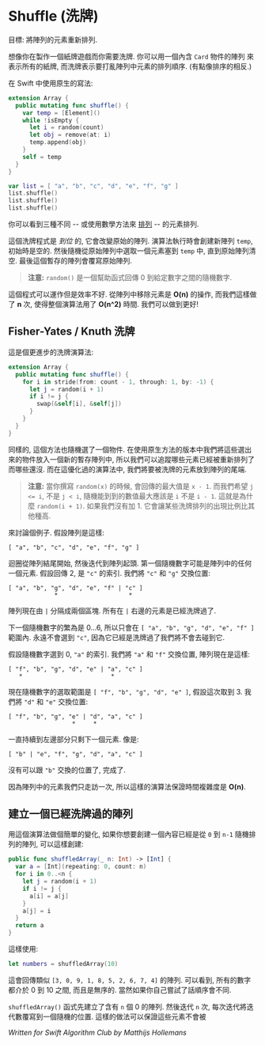 # Shuffle (洗牌)

<!--
Goal: Rearrange the contents of an array.

Imagine you're making a card game and you need to shuffle a deck of cards. You can represent the deck by an array of `Card` objects and shuffling the deck means to change the order of those objects in the array. (It's like the opposite of sorting.)

Here is a naive way to approach this in Swift:
-->

目標: 將陣列的元素重新排列.

想像你在製作一個紙牌遊戲而你需要洗牌. 你可以用一個內含 `Card` 物件的陣列 來表示所有的紙牌, 而洗牌表示要打亂陣列中元素的排列順序. (有點像排序的相反.)

在 Swift 中使用原生的寫法:

```swift
extension Array {
  public mutating func shuffle() {
    var temp = [Element]()
    while !isEmpty {
      let i = random(count)
      let obj = remove(at: i)
      temp.append(obj)
    }
    self = temp
  }
}
```

<!--
To try it out, copy the code into a playground and then do:
-->


```swift
var list = [ "a", "b", "c", "d", "e", "f", "g" ]
list.shuffle()
list.shuffle()
list.shuffle()
```

<!--
You should see three different arrangements -- or [permutations](../Combinatorics/) to use math-speak -- of the objects in the array.

This shuffle works *in place*, it modifies the contents of the original array. The algorithm works by creating a new array, `temp`, that is initially empty. Then we randomly choose an element from the original array and append it to `temp`, until the original array is empty. Finally, the temporary array is copied back into the original one.

> **Note:** `random()` is a helper function that returns a random integer between 0 and the given maximum.

This code works just fine but it's not very efficient. Removing an element from an array is an **O(n)** operation and we perform this **n** times, making the total algorithm **O(n^2)**. We can do better!
-->

你可以看到三種不同 -- 或使用數學方法來 [排列](../Combinatorics/) -- 的元素排列.

這個洗牌程式是 *到位* 的, 它會改變原始的陣列. 演算法執行時會創建新陣列 `temp`, 初始時是空的. 然後隨機從原始陣列中選取一個元素塞到 `temp` 中, 直到原始陣列清空. 最後這個暫存的陣列會覆寫原始陣列.

> **注意:** `random()` 是一個幫助函式回傳 0 到給定數字之間的隨機數字.

這個程式可以運作但是效率不好. 從陣列中移除元素是 **O(n)** 的操作, 而我們這樣做了 **n** 次, 使得整個演算法用了 **O(n^2)** 時間. 我們可以做到更好!

<!--
## The Fisher-Yates / Knuth shuffle

Here is a much improved version of the shuffle algorithm:
-->

## Fisher-Yates / Knuth 洗牌

這是個更進步的洗牌演算法:

```swift
extension Array {
  public mutating func shuffle() {
    for i in stride(from: count - 1, through: 1, by: -1) {
      let j = random(i + 1)
      if i != j {
        swap(&self[i], &self[j])
      }
    }
  }
}
```

<!--
Again, this picks objects at random. In the naive version we placed those objects into a new temporary array so we could keep track of which objects were already shuffled and which still remained to be done. In this improved algorithm, however, we'll move the shuffled objects to the end of the original array. 

> **Note**: When you write `random(x)`, the largest number it will return is `x - 1`. We want to have `j <= i`, not `j < i`, so the largest number from the random number generator needs to be `i`, not `i - 1`. That's why we do `random(i + 1)`. If we didn't add that 1 to compensate, it would make some shuffle orders more likely to occur than others.

Let's walk through the example. We have the array:
-->

同樣的, 這個方法也隨機選了一個物件. 在使用原生方法的版本中我們將這些選出來的物件放入一個新的暫存陣列中, 所以我們可以追蹤哪些元素已經被重新排列了而哪些還沒. 而在這優化過的演算法中, 我們將要被洗牌的元素放到陣列的尾端.

> **注意:** 當你撰寫 `random(x)` 的時候, 會回傳的最大值是 `x - 1`. 而我們希望 `j <= i`, 不是 `j < i`, 隨機能到到的數值最大應該是 `i` 不是 `i - 1`. 這就是為什麼 `random(i + 1)`. 如果我們沒有加 1. 它會讓某些洗牌排列的出現比例比其他種高.

來討論個例子. 假設陣列是這樣:

	[ "a", "b", "c", "d", "e", "f", "g" ]

<!--
The loop starts at the end of the array and works its way back to the beginning. The very first random number can be any element from the entire array. Let's say it returns 2, the index of `"c"`. We swap `"c"` with `"g"` to move it to the end:
-->

迴圈從陣列結尾開始, 然後迭代到陣列起頭. 第一個隨機數字可能是陣列中的任何一個元素. 假設回傳 2, 是 `"c"` 的索引. 我們將 `"c"` 和 `"g"` 交換位置:

	[ "a", "b", "g", "d", "e", "f" | "c" ]
	             *                    *

<!--
The array now consists of two regions, indicated by the `|` bar. Everything to the right of the bar is shuffled already. 

The next random number is chosen from the range 0...6, so only from the region `[ "a", "b", "g", "d", "e", "f" ]`. It will never choose `"c"` since that object is done and we'll no longer touch it.

Let's say the random number generator picks 0, the index of `"a"`. Then we swap `"a"` with `"f"`, which is the last element in the unshuffled portion, and the array looks like this:
-->

陣列現在由 `|` 分隔成兩個區塊. 所有在 `|` 右邊的元素是已經洗牌過了.

下一個隨機數字的繁為是 0...6, 所以只會在 `[ "a", "b", "g", "d", "e", "f" ]` 範圍內. 永遠不會選到 `"c"`, 因為它已經是洗牌過了我們將不會去碰到它.

假設隨機數字選到 0, `"a"` 的索引. 我們將 `"a"` 和 `"f"` 交換位置, 陣列現在是這樣:


	[ "f", "b", "g", "d", "e" | "a", "c" ]
	   *                         *

<!--
The next random number is somewhere in `[ "f", "b", "g", "d", "e" ]`, so let's say it is 3. We swap `"d"` with `"e"`:
-->

現在隨機數字的選取範圍是 `[ "f", "b", "g", "d", "e" ]`, 假設這次取到 3. 我們將 `"d"` 和 `"e"` 交換位置:


	[ "f", "b", "g", "e" | "d", "a", "c" ]
	                  *     *

<!--
And so on... This continues until there is only one element remaining in the left portion. For example:
-->

一直持續到左邊部分只剩下一個元素. 像是:

	[ "b" | "e", "f", "g", "d", "a", "c" ]

<!--
There's nothing left to swap that `"b"` with, so we're done.

Because we only look at each array element once, this algorithm has a guaranteed running time of **O(n)**. It's as fast as you could hope to get!
-->

沒有可以跟 `"b"` 交換的位置了, 完成了.

因為陣列中的元素我們只走訪一次, 所以這樣的演算法保證時間複雜度是  **O(n)**.


<!--
## Creating a new array that is shuffled

There is a slight variation on this algorithm that is useful for when you want to create a new array instance that contains the values `0` to `n-1` in random order.

Here is the code:
-->

## 建立一個已經洗牌過的陣列

用這個演算法做個簡單的變化, 如果你想要創建一個內容已經是從 `0` 到 `n-1` 隨機排列的陣列, 可以這樣創建:

```swift
public func shuffledArray(_ n: Int) -> [Int] {
  var a = [Int](repeating: 0, count: n)
  for i in 0..<n {
    let j = random(i + 1)
    if i != j {
      a[i] = a[j]
    }
    a[j] = i
  }
  return a
}
```

<!--
To use it:
-->

這樣使用:

```swift
let numbers = shuffledArray(10)
```

<!--
This returns something like `[3, 0, 9, 1, 8, 5, 2, 6, 7, 4]`. As you can see, every number between 0 and 10 is in that list, but shuffled around. Of course, when you try it for yourself the order of the numbers will be different. 

The `shuffledArray()` function first creates a new array with `n` zeros. Then it loops `n` times and in each step adds the next number from the sequence to a random position in the array. The trick is to make sure that none of these numbers gets overwritten with the next one, so it moves the previous number out of the way first!

The algoritm is quite clever and I suggest you walk through an example yourself, either on paper or in the playground. (Hint: Again it splits the array into two regions.)

## See also

These Swift implementations are based on pseudocode from the [Wikipedia article](https://en.wikipedia.org/wiki/Fisher–Yates_shuffle).

Mike Bostock has a [great visualization](http://bost.ocks.org/mike/shuffle/) of the shuffle algorithm.
-->


這會回傳類似 `[3, 0, 9, 1, 8, 5, 2, 6, 7, 4]` 的陣列. 可以看到, 所有的數字都介於 0 到 10 之間, 而且是無序的. 當然如果你自己嘗試了話順序會不同.

`shuffledArray()` 函式先建立了含有 `n` 個 0 的陣列. 然後迭代 `n` 次, 每次迭代將迭代數覆寫到一個隨機的位置. 這樣的做法可以保證這些元素不會被

*Written for Swift Algorithm Club by Matthijs Hollemans*
